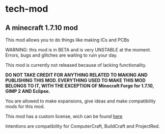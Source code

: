 # tech-mod

## A minecraft 1.7.10 mod

This mod allows you to do things like making ICs and PCBs

WARNING: this mod is in BETA and is very UNSTABLE at the moment.
Errors, bugs and glitches are waiting to ruin your day.

This mod is currently not released because of lacking functionality.

**DO NOT TAKE CREDIT FOR ANYTHING RELATED TO MAKING AND PUBLISHING THIS MOD.
EVERYTHING USED TO MAKE THIS MOD BELONGS TO IT, WITH THE EXCEPTION OF Minecraft Forge for 1.7.10, GIMP 2 AND Eclipse.**

You are allowed to make expansions, give ideas and make compatibility mods for this mod.

This mod has a custom license, wich can be found [here](../master/LICENSE.md)

Intentions are compatibility for ComputerCraft, BuildCraft and ProjectRed.
